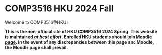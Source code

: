 # COMP3516 HKU 2024 Fall

Welcome to COMP3516@HKU!

**This is the non-official site of HKU COMP3516 2024 Spring. This website is maintained *at best effort*. Enrolled HKU students should join [Moodle page](https://moodle.hku.hk/course/view.php?id=106576). In the event of any discrepancies between this page and Moodle, the Moodle page shall prevail.**

